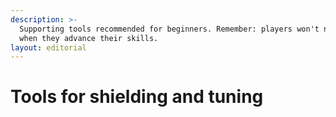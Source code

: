 ```yaml
---
description: >-
  Supporting tools recommended for beginners. Remember: players won't need tools
  when they advance their skills.
layout: editorial
---
```


# Tools for shielding and tuning


